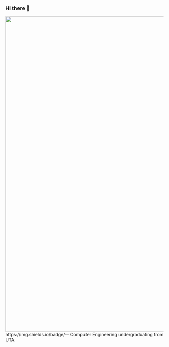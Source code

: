 ### Hi there 👋

<!--
**kundan-singh742/kundan-singh742** is a ✨ _special_ ✨ repository because its `README.md` (this file) appears on your GitHub profile.

Here are some ideas to get you started:

- 🔭 I’m currently working on ...
- 🌱 I’m currently learning ...
- 👯 I’m looking to collaborate on ...
- 🤔 I’m looking for help with ...
- 💬 Ask me about ...
- 📫 How to reach me: ...
- 😄 Pronouns: ...
- ⚡ Fun fact: ...
-->
<div id="header" align="center">
  <img src="[https://media.giphy.com/media/FlPJcTplkfefDCKq2b/giphy.gif](https://media.giphy.com/media/g06HKnMmtK1aXurndU/giphy.gif)" width="1000"/>
</div>
https://img.shields.io/badge/<LABEL>-<MESSAGE>-<BLACK>
Computer Engineering undergraduating from UTA.
